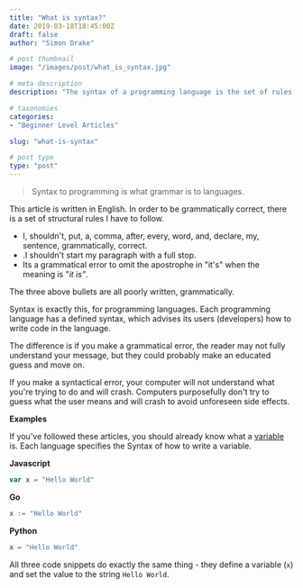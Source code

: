 ```yaml
---
title: "What is syntax?"
date: 2019-03-18T18:45:00Z
draft: false
author: "Simon Drake"

# post thumbnail
image: "/images/post/what_is_syntax.jpg"

# meta description
description: "The syntax of a programming language is the set of rules, that define how to construct your code."

# taxonomies
categories:
- "Beginner Level Articles"

slug: "what-is-syntax"

# post type
type: "post"
---
```



> Syntax to programming is what grammar is to languages.

This article is written in English. In order to be grammatically correct, there is a set of structural rules I have to follow.

* I, shouldn't, put, a, comma, after, every, word, and, declare, my, sentence, grammatically, correct.
* .I shouldn't start my paragraph with a full stop.
* Its a grammatical error to omit the apostrophe in "it's" when the meaning is "_it is"_.

The three above bullets are all poorly written, grammatically.

Syntax is exactly this, for programming languages. Each programming language has a defined syntax, which advises its users (developers) how to write code in the language.

The difference is if you make a grammatical error, the reader may not fully understand your message, but they could probably make an educated guess and move on.

If you make a syntactical error, your computer will not understand what you're trying to do and will crash. Computers purposefully don't try to guess what the user means and will crash to avoid unforeseen side effects.

**Examples**

If you've followed these articles, you should already know what a [variable](https://codetips.co.uk/beginner/what-is-a-variable/) is. Each language specifies the Syntax of how to write a variable.

**Javascript**

```js
var x = "Hello World"
```



**Go**

```go
x := "Hello World"
```



**Python**

```python
x = "Hello World"
```

All three code snippets do exactly the same thing - they define a variable (`x`) and set the value to the string `Hello World`.

